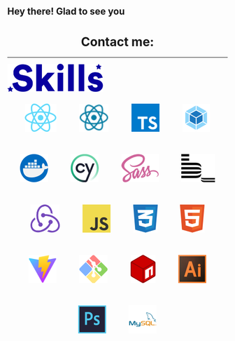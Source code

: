 ## Hey there! Glad to see you 

<h1 align="center">Contact me:</h3>
<p align="left">
</p>

<hr>
<img style="height: 4rem; justify-content: center" src="https://github.com/sleeplessglory/sleeplessglory/raw/main/assets/Skills.svg" alt="Skills"/>
<div align="center">
<a href="https://react.dev/"><img style="margin: 1.5rem; height: 4rem" src="https://github.com/sleeplessglory/sleeplessglory/raw/main/assets/React.png" alt="React" title="React" /></a>
<a href="https://reactnative.dev/"><img style="margin: 1.5rem; height: 4rem" src="https://github.com/sleeplessglory/sleeplessglory/raw/main/assets/React-Native.svg" alt="React Native" title="React Native"/></a>
<a href="https://www.typescriptlang.org/"><img style="margin: 1.5rem; height: 4rem" src="https://github.com/sleeplessglory/sleeplessglory/raw/main/assets/TypeScript.svg" alt="TypeScript" title="TypeScript" /></a>
<a href="https://webpack.js.org/"><img style="margin: 1.5rem; height: 4rem" src="https://github.com/sleeplessglory/sleeplessglory/raw/main/assets/Webpack.svg" alt="Webpack" title="Webpack" /></a>
<a href="https://www.docker.com/"><img style="margin: 1.5rem; height: 4rem" src="https://github.com/sleeplessglory/sleeplessglory/raw/main/assets/Docker.png" alt="Docker" title="Docker" /></a>
<a href="https://www.cypress.io/"><img style="margin: 1.5rem; height: 4rem" src="https://github.com/sleeplessglory/sleeplessglory/raw/main/assets/Cypress.svg" alt="Cypress" title="Cypress" /></a>
<a href="https://sass-lang.com/"><img style="margin: 1.5rem; height: 4rem" src="https://github.com/sleeplessglory/sleeplessglory/raw/main/assets/SASS.svg" alt="SASS/SCSS" title="SASS/SCSS" /></a>
<a href="https://en.bem.info/"><img style="margin: 1.5rem; height: 4rem" src="https://github.com/sleeplessglory/sleeplessglory/raw/main/assets/BEM.svg" alt="BEM" title="BEM" /></a>
<a href="https://redux.js.org/"><img style="margin: 1.5rem; height: 4rem" src="https://github.com/sleeplessglory/sleeplessglory/raw/main/assets/Redux.svg" alt="Redux" title="Redux" /></a>
<a href="https://en.wikipedia.org/wiki/JavaScript"><img style="margin: 1.5rem; height: 4rem" src="https://github.com/sleeplessglory/sleeplessglory/raw/main/assets/JavaScript.svg" alt="JavaScript" title="JavaScript" /></a>
<a href="https://www.w3schools.com/css/"><img style="margin: 1.5rem; height: 4rem" src="https://github.com/sleeplessglory/sleeplessglory/raw/main/assets/CSS-3.svg" alt="CSS" title="CSS" /></a>
<a href="https://www.w3schools.com/html/"><img style="margin: 1.5rem; height: 4rem" src="https://github.com/sleeplessglory/sleeplessglory/raw/main/assets/HTML-5.svg" alt="HTML" title="HTML" /></a>
<a href="https://vite.dev/"><img style="margin: 1.5rem; height: 4rem" src="https://github.com/sleeplessglory/sleeplessglory/raw/main/assets/Vite.svg" alt="Vite" title="Vite" /></a>
<a href="https://git-scm.com/"><img style="margin: 1.5rem; height: 4rem" src="https://github.com/sleeplessglory/sleeplessglory/raw/main/assets/Git-Bash.svg" alt="Git Bash" title="Git Bash" /></a>
<a href="https://www.npmjs.com/"><img style="margin: 1.5rem; height: 4rem" src="https://github.com/sleeplessglory/sleeplessglory/raw/main/assets/NPM.svg" alt="NPM" title="NPM" /></a>
<a href="https://www.adobe.com/products/illustrator.html"><img style="margin: 1.5rem; height: 4rem" src="https://github.com/sleeplessglory/sleeplessglory/raw/main/assets/Adobe-Illustrator.png" alt="Adobe Illustrator" title="Adobe Illustrator" /></a>
<a href="https://www.adobe.com/products/photoshop.html"><img style="margin: 1.5rem; height: 4rem" src="https://github.com/sleeplessglory/sleeplessglory/raw/main/assets/Adobe-Photoshop.png" alt="Adobe Photoshop" title="Adobe Photoshop" /></a>
<a href="https://www.mysql.com/"><img style="margin: 1.5rem; height: 4rem" src="https://github.com/sleeplessglory/sleeplessglory/raw/main/assets/MySQL.png" alt="MySQL" title="MySQL" /></a>
</div>
<!--
**sleeplessglory/sleeplessglory** is a ✨ _special_ ✨ repository because its `README.md` (this file) appears on your GitHub profile.

Here are some ideas to get you started:

- 🔭 I’m currently working on ...
- 🌱 I’m currently learning ...
- 👯 I’m looking to collaborate on ...
- 🤔 I’m looking for help with ...
- 💬 Ask me about ...
- 📫 How to reach me: ...
- 😄 Pronouns: ...
- ⚡ Fun fact: ...
-->
